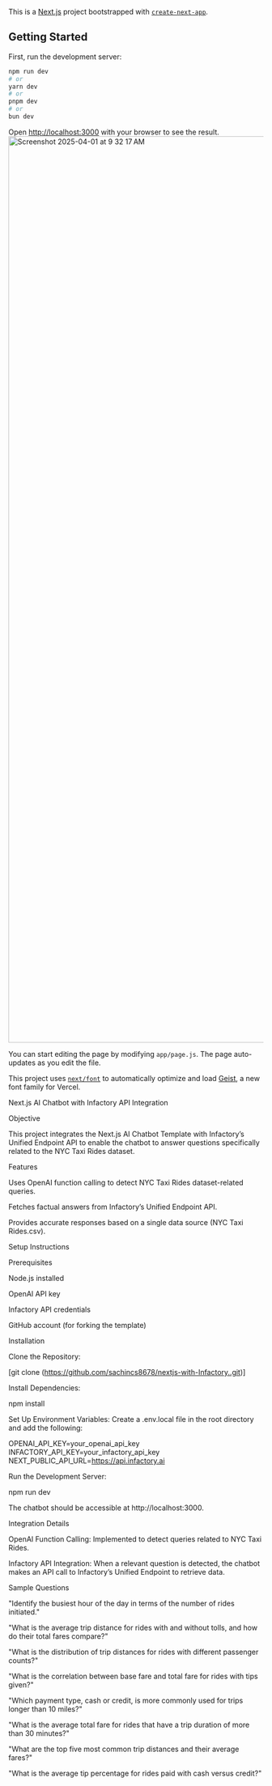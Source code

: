 This is a [Next.js](https://nextjs.org) project bootstrapped with [`create-next-app`](https://github.com/vercel/next.js/tree/canary/packages/create-next-app).

## Getting Started

First, run the development server:

```bash
npm run dev
# or
yarn dev
# or
pnpm dev
# or
bun dev
```

Open [http://localhost:3000](http://localhost:3000) with your browser to see the result.
<img width="1792" alt="Screenshot 2025-04-01 at 9 32 17 AM" src="https://github.com/user-attachments/assets/4206abc9-1550-40c0-b060-016c2cd43ed5" />

You can start editing the page by modifying `app/page.js`. The page auto-updates as you edit the file.

This project uses [`next/font`](https://nextjs.org/docs/app/building-your-application/optimizing/fonts) to automatically optimize and load [Geist](https://vercel.com/font), a new font family for Vercel.

Next.js AI Chatbot with Infactory API Integration

Objective

This project integrates the Next.js AI Chatbot Template with Infactory’s Unified Endpoint API to enable the chatbot to answer questions specifically related to the NYC Taxi Rides dataset.

Features

Uses OpenAI function calling to detect NYC Taxi Rides dataset-related queries.

Fetches factual answers from Infactory’s Unified Endpoint API.

Provides accurate responses based on a single data source (NYC Taxi Rides.csv).


Setup Instructions

Prerequisites

Node.js installed

OpenAI API key

Infactory API credentials

GitHub account (for forking the template)

Installation

Clone the Repository:

[git clone (https://github.com/sachincs8678/nextjs-with-Infactory..git)]


Install Dependencies:

npm install

Set Up Environment Variables:
Create a .env.local file in the root directory and add the following:

OPENAI_API_KEY=your_openai_api_key
INFACTORY_API_KEY=your_infactory_api_key
NEXT_PUBLIC_API_URL=https://api.infactory.ai

Run the Development Server:

npm run dev

The chatbot should be accessible at http://localhost:3000.

Integration Details

OpenAI Function Calling: Implemented to detect queries related to NYC Taxi Rides.

Infactory API Integration: When a relevant question is detected, the chatbot makes an API call to Infactory’s Unified Endpoint to retrieve data.



Sample Questions

"Identify the busiest hour of the day in terms of the number of rides initiated."

"What is the average trip distance for rides with and without tolls, and how do their total fares compare?"

"What is the distribution of trip distances for rides with different passenger counts?"

"What is the correlation between base fare and total fare for rides with tips given?"

"Which payment type, cash or credit, is more commonly used for trips longer than 10 miles?"

"What is the average total fare for rides that have a trip duration of more than 30 minutes?"

"What are the top five most common trip distances and their average fares?"

"What is the average tip percentage for rides paid with cash versus credit?"


